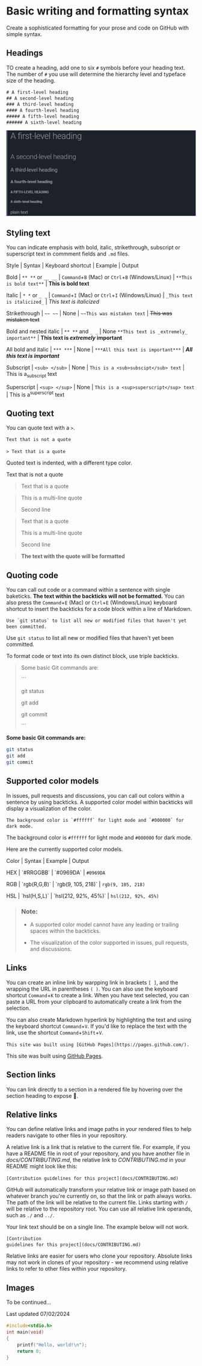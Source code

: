 # Basic writing and formatting syntax

Create a sophisticated formatting for your prose and code on GitHub with simple syntax.

## Headings

TO create a heading, add one to six `#` symbols before your heading text. The number of `#` you use will determine the hierarchy level and typeface size of the heading.

```
# A first-level heading
## A second-level heading
### A third-level heading
#### A fourth-level heading
##### A fifth-level heading
###### A sixth-level heading
```
![img](../img/1.png)

## Styling text

You can indicate emphasis with bold, italic, strikethrough, subscript or superscript text in commment fields and `.md` files.

Style | Syntax | Keyboard shortcut | Example | Output

Bold | `** **` or `__ __` | `Command`+`B` (Mac) or `Ctrl`+`B` (Windows/Linux) | `**This is bold text**` | __This is bold text__

Italic | `* *` or `_ _` | `Command`+`I` (Mac) or `Ctrl`+`I` (Windows/Linux) | `_This text is italicized_` | *This text is italicized*

Strikethrough | `~~ ~~` | None | `~~This was mistaken text` | ~~This was mistaken text~~

Bold and nested italic | `** **` and `_ _` | None `**This text is _extremely_ important**` | __This text is *extremely* important__

All bold and italic | `*** ***` | None | `***All this text is important***` | _**All this text is important**_

Subscript | `<sub> </sub>` | None | `This is a <sub>subscipt</sub> text` | This is a<sub>subscript</sub> text

Superscript | `<sup> </sup>` | None | `This is a <sup>superscript</sup> text` | This is a<sup>superscript</sup> text

## Quoting text

You can quote text with a `>`.

```
Text that is not a quote

> Text that is a quote
```

Quoted text is indented, with a different type color.

Text that is not a quote

> Text that is a quote

> This is a multi-line quote
>
> Second line

> Text that is a quote
>
> This is a multi-line quote
>
> Second line

>__The text with the quote will be formatted__

## Quoting code

You can call out code or a command within a sentence with single baketicks. **The text within the backticks will not be formatted.** You can also press the `Command`+`E` (Mac) or `Ctrl`+`E` (Windows/Linux) keyboard shortcut to insert the backticks for a code block within a line of Markdown.

```
Use `git status` to list all new or modified files that haven't yet been committed.
```

Use `git status` to list all new or modified files that haven't yet been committed.

To format code or text into its own distinct block, use triple backticks.

> Some basic Git commands are:
>
> \`\`\`
>
> git status
>
> git add
>
> git commit
>
> \`\`\`

__Some basic Git commands are:__

```bash
git status
git add
git commit
```

## Supported color models

In issues, pull requests and discussions, you can call out colors within a sentence by using backticks. A supported color model within backticks will display a visualization of the color.

```
The background color is `#ffffff` for light mode and `#000000` for dark mode.
```

The background color is `#ffffff` for light mode and `#000000` for dark mode.

Here are the currently supported color models.

Color | Syntax | Example | Output

HEX | \`#RRGGBB\` | \`#0969DA\` | `#0969DA`

RGB | \`rgb(R,G,B)\` | \`rgb(9, 105, 218)\` | `rgb(9, 105, 218)`

HSL | \`hsl(H,S,L)\` | \`hsl(212, 92%, 45%)\` | `hsl(212, 92%, 45%)`

> ### Note:
> 
> - A supported color model cannot have any leading or trailing spaces within the backticks.
> 
> - The visualization of the color supported in issues, pull requests, and discussions.

## Links

You can create an inline link by warpping link in brackets `[ ]`, and the wrapping the URL in parentheses `( )`. You can also use the keyboard shortcut `Command`+`K` to create a link. When you have text selected, you can paste a URL from your clipboard to automatically create a link from the selection.

You can also create Markdown hyperlink by highlighting the text and using the keyboard shortcut `Command`+`V`. If you'd like to replace the text with the link, use the shortcut `Command`+`Shift`+`V`.

`This site was built using [GitHub Pages](https://pages.github.com/).`

This site was built using [GitHub Pages](https://pages.github.com/).

## Section links

You can link directly to a section in a rendered file by hovering over the section heading to expose :link:.

## Relative links

You can define relative links and image paths in your rendered files to help readers navigate to other files in your repository.

A relative link is a link that is relative to the current file. For example, if you have a README file in root of your repository, and you have another file in *docs/CONTRIBUTING.md*, the relative link to *CONTRIBUTING.md* in your README might look like this:

`[Contribution guidelines for this project](docs/CONTRIBUTING.md)`

GitHub will automatically transform your relative link or image path based on whatever branch you're currently on, so that the link or path always works. The path of the link will be relative to the current file. Links starting with `/` will be relative to the repository root. You can use all relative link operands, such as `./` and `../`.

Your link text should be on a single line. The example below will not work.

```
[Contribution 
guidelines for this project](docs/CONTRIBUTING.md)
```

Relative links are easier for users who clone your repository. Absolute links may not work in clones of your repository - we recommend using relative links to refer to other files within your repository.

## Images

To be continued...

Last updated 07/02/2024

```C
#include<stdio.h>
int main(void)
{
    printf("Hello, world!\n");
    return 0;
}
```